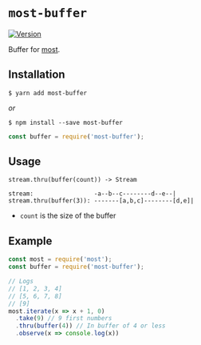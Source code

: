 # `most-buffer` #

[![Version](https://img.shields.io/npm/v/most-buffer.svg?style=flat-square)](https://npmjs.org/package/most-buffer)

Buffer for [most](https://github.com/cujojs/most).

## Installation ##

```console
$ yarn add most-buffer
```

_or_

```console
$ npm install --save most-buffer
```

```js
const buffer = require('most-buffer');
```

## Usage ##

`stream.thru(buffer(count)) -> Stream`

```
stream:                 -a--b--c--------d--e--|
stream.thru(buffer(3)): -------[a,b,c]--------[d,e]|
```

- `count` is the size of the buffer

## Example ##

```js
const most = require('most');
const buffer = require('most-buffer');

// Logs
// [1, 2, 3, 4]
// [5, 6, 7, 8]
// [9]
most.iterate(x => x + 1, 0)
  .take(9) // 9 first numbers
  .thru(buffer(4)) // In buffer of 4 or less
  .observe(x => console.log(x))
```
